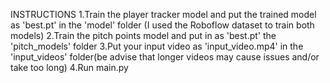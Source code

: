 INSTRUCTIONS
    1.Train the player tracker model and put the trained model as 'best.pt' in the 'model' folder (I used the Roboflow dataset to train both models)
    2.Train the pitch points model and put in as 'best.pt' the 'pitch_models' folder
    3.Put your input video as 'input_video.mp4' in the 'input_videos' folder(be advise that longer videos may cause issues and/or take too long)
    4.Run main.py
